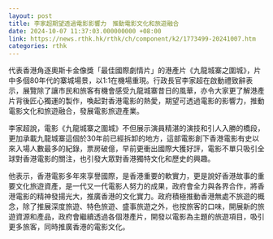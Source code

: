 ```yaml
---
layout: post
title: 李家超期望透過電影影響力　推動電影文化和旅遊融合
date: 2024-10-07 11:37:03.000000000 +08:00
link: https://news.rthk.hk/rthk/ch/component/k2/1773499-20241007.htm
categories: rthk
---
```


代表香港角逐奧斯卡金像獎「最佳國際劇情片」的港產片《九龍城寨之圍城》，片中多個80年代的寨城場景，以1:1在機場重現。行政長官李家超在啟動禮致辭表示，展覽除了讓市民和旅客有機會感受九龍城寨昔日的風華，亦令大家更了解港產片背後匠心獨運的製作，喚起對香港電影的熱愛，期望可透過電影的影響力，推動電影文化和旅遊融合，發展電影旅遊產業。

李家超說，電影《九龍城寨之圍城》不但展示演員精湛的演技和引人入勝的橋段，更加承載九龍城寨這個於30年前已經拆卸的地方，這部電影創下香港電影有史以來入場人數最多的紀錄，票房破億，早前更衝出國際大獲好評，電影不單只吸引全球對香港電影的關注，也引發大眾對香港獨特文化和歷史的興趣。

他表示，香港電影多年來享譽國際，是香港重要的軟實力，更是說好香港故事的重要文化旅遊資產，是一代又一代電影人努力的成果，政府會全力與各界合作，將香港電影的精神發揚光大，推廣香港的文化實力。政府積極推動香港無處不旅遊的概念，除了推展深度旅遊、特色旅遊、盛事旅遊之外，也按旅客的口味，開展新的旅遊資源和產品，政府會繼續透過各個港產片，開發以電影為主題的旅遊項目，吸引更多旅客，同時推廣香港的電影文化。
